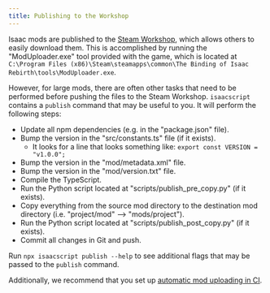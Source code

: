 ```yaml
---
title: Publishing to the Workshop
---
```


Isaac mods are published to the [Steam Workshop](https://steamcommunity.com/app/250900/workshop/), which allows others to easily download them. This is accomplished by running the "ModUploader.exe" tool provided with the game, which is located at `C:\Program Files (x86)\Steam\steamapps\common\The Binding of Isaac Rebirth\tools\ModUploader.exe`.

However, for large mods, there are often other tasks that need to be performed before pushing the files to the Steam Workshop. `isaacscript` contains a `publish` command that may be useful to you. It will perform the following steps:

- Update all npm dependencies (e.g. in the "package.json" file).
- Bump the version in the "src/constants.ts" file (if it exists).
  - It looks for a line that looks something like: `export const VERSION = "v1.0.0";`
- Bump the version in the "mod/metadata.xml" file.
- Bump the version in the "mod/version.txt" file.
- Compile the TypeScript.
- Run the Python script located at "scripts/publish_pre_copy.py" (if it exists).
- Copy everything from the source mod directory to the destination mod directory (i.e. "project/mod" --> "mods/project").
- Run the Python script located at "scripts/publish_post_copy.py" (if it exists).
- Commit all changes in Git and push.

Run `npx isaacscript publish --help` to see additional flags that may be passed to the `publish` command.

Additionally, we recommend that you set up [automatic mod uploading in CI](https://github.com/IsaacScript/isaac-steam-workshop-upload).
